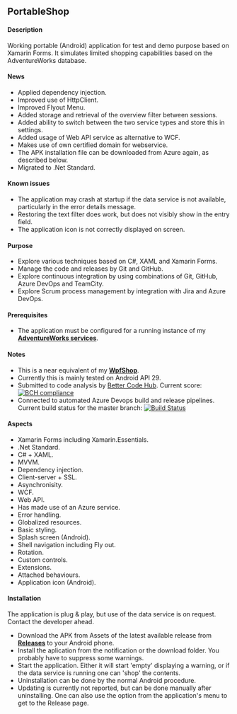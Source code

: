 ## PortableShop

#### Description
Working portable (Android) application for test and demo purpose based on Xamarin Forms. It simulates limited shopping capabilities based on the AdventureWorks database.

#### News
* Applied dependency injection.
* Improved use of HttpClient.
* Improved Flyout Menu.
* Added storage and retrieval of the overview filter between sessions.
* Added ability to switch between the two service types and store this in settings.
* Added usage of Web API service as alternative to WCF.
* Makes use of own certified domain for webservice.
* The APK installation file can be downloaded from Azure again, as described below.
* Migrated to .Net Standard.

#### Known issues
* The application may crash at startup if the data service is not available, particularly in the error details message.
* Restoring the text filter does work, but does not visibly show in the entry field.
* The application icon is not correctly displayed on screen.

#### Purpose
* Explore various techniques based on C#, XAML and Xamarin Forms.
* Manage the code and releases by Git and GitHub.
* Explore continuous integration by using combinations of Git, GitHub, Azure DevOps and TeamCity.
* Explore Scrum process management by integration with Jira and Azure DevOps.

#### Prerequisites
* The application must be configured for a running instance of my **[AdventureWorks services](https://github.com/a-einstein/AdventureWorks/blob/master/README.md)**.

#### Notes
* This is a near equivalent of my **[WpfShop](https://github.com/a-einstein/WpfShop)**.
* Currently this is mainly tested on Android API 29.
* Submitted to code analysis by [Better Code Hub](https://bettercodehub.com). Current score: [![BCH compliance](https://bettercodehub.com/edge/badge/a-einstein/PortableShop)](https://bettercodehub.com)
* Connected to automated Azure Devops build and release pipelines. Current build status for the master branch: [![Build Status](https://dev.azure.com/RcsProjects/PortableShop/_apis/build/status/Build%20APK?branchName=master)](https://dev.azure.com/RcsProjects/PortableShop/_build/latest?definitionId=13&branchName=master)

#### Aspects
* Xamarin Forms including Xamarin.Essentials.
* .Net Standard.
* C# + XAML.
* MVVM.
* Dependency injection.
* Client-server + SSL.
* Asynchronisity.
* WCF.
* Web API.
* Has made use of an Azure service.
* Error handling.
* Globalized resources.
* Basic styling.
* Splash screen (Android).
* Shell navigation including Fly out.
* Rotation.
* Custom controls.
* Extensions.
* Attached behaviours.
* Application icon (Android).

#### Installation
The application is plug & play, but use of the data service is on request. Contact the developer ahead. 
* Download the APK from Assets of the latest available release from **[Releases](https://github.com/a-einstein/PortableShop/releases)** to your Android phone. 
* Install the aplication from the notification or the download folder. You probably have to suppress some warnings.
* Start the application. Either it will start 'empty' displaying a warning, or if the data service is running one can 'shop' the contents.
* Uninstallation can be done by the normal Android procedure.
* Updating is currently not reported, but can be done manually after uninstalling. One can also use the option from the application's menu to get to the Release page.

